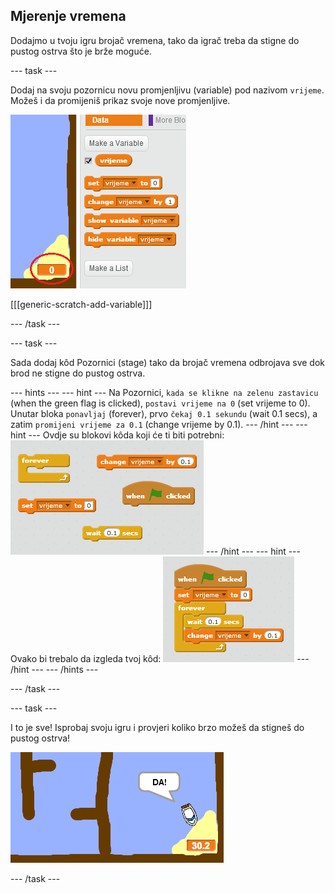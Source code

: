 ## Mjerenje vremena

Dodajmo u tvoju igru brojač vremena, tako da igrač treba da stigne do pustog ostrva što je brže moguće.

\--- task \---

Dodaj na svoju pozornicu novu promjenljivu (variable) pod nazivom `vrijeme`. Možeš i da promijeniš prikaz svoje nove promjenljive.

![screenshot](images/boat-variable.png)

[[[generic-scratch-add-variable]]]

\--- /task \---

\--- task \---

Sada dodaj kôd Pozornici (stage) tako da brojač vremena odbrojava sve dok brod ne stigne do pustog ostrva.

\--- hints \--- \--- hint \--- Na Pozornici, `kada se klikne na zelenu zastavicu` (when the green flag is clicked), `postavi vrijeme na 0` (set vrijeme to 0). Unutar bloka `ponavljaj` (forever), prvo `čekaj 0.1 sekundu` (wait 0.1 secs), a zatim `promijeni vrijeme za 0.1` (change vrijeme by 0.1). \--- /hint \--- \--- hint \--- Ovdje su blokovi kôda koji će ti biti potrebni: ![screenshot](images/boat-time-blocks.png) \--- /hint \--- \--- hint \--- Ovako bi trebalo da izgleda tvoj kôd: ![screenshot](images/boat-time-code.png) \--- /hint \--- \--- /hints \---

\--- /task \---

\--- task \---

I to je sve! Isprobaj svoju igru i provjeri koliko brzo možeš da stigneš do pustog ostrva!

![screenshot](images/boat-variable-test.png)

\--- /task \---